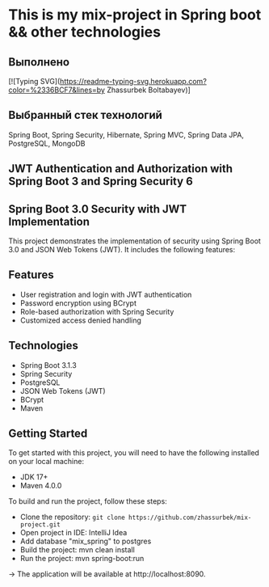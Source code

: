 # This is my mix-project in Spring boot && other technologies #
## Выполнено ##
[![Typing SVG](https://readme-typing-svg.herokuapp.com?color=%2336BCF7&lines=by Zhassurbek Boltabayev)]



## Выбранный стек технологий ##
Spring Boot, Spring Security, Hibernate, Spring MVC, Spring Data JPA, PostgreSQL, MongoDB



## JWT Authentication and Authorization with Spring Boot 3 and Spring Security 6 ##
## Spring Boot 3.0 Security with JWT Implementation
This project demonstrates the implementation of security using Spring Boot 3.0 and JSON Web Tokens (JWT). It includes the following features:

## Features
* User registration and login with JWT authentication
* Password encryption using BCrypt
* Role-based authorization with Spring Security
* Customized access denied handling

[//]: # (* Logout mechanism)
[//]: # (* Refresh token)

## Technologies
* Spring Boot 3.1.3
* Spring Security
* PostgreSQL
* JSON Web Tokens (JWT)
* BCrypt
* Maven

## Getting Started
To get started with this project, you will need to have the following installed on your local machine:

* JDK 17+
* Maven 4.0.0


To build and run the project, follow these steps:

* Clone the repository: `git clone https://github.com/zhassurbek/mix-project.git`
* Open project in IDE: IntelliJ Idea
* Add database "mix_spring" to postgres
* Build the project: mvn clean install
* Run the project: mvn spring-boot:run

[//]: # (* Navigate to the project directory: )

-> The application will be available at http://localhost:8090.